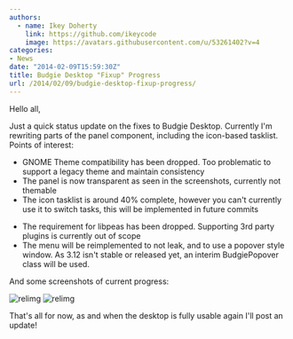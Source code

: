 ```yaml
---
authors:
  - name: Ikey Doherty
    link: https://github.com/ikeycode
    image: https://avatars.githubusercontent.com/u/53261402?v=4
categories:
- News
date: "2014-02-09T15:59:30Z"
title: Budgie Desktop "Fixup" Progress
url: /2014/02/09/budgie-desktop-fixup-progress/
---
```


Hello all,

Just a quick status update on the fixes to Budgie Desktop. Currently I'm rewriting parts of the panel component, including the icon-based tasklist. Points of interest:

* GNOME Theme compatibility has been dropped. Too problematic to support a legacy theme and maintain consistency
* The panel is now transparent as seen in the screenshots, currently not themable
* The icon tasklist is around 40% complete, however you can't currently use it to switch tasks, this will be implemented in future commits
<!--more-->
* The requirement for libpeas has been dropped. Supporting 3rd party plugins is currently out of scope
* The menu will be reimplemented to not leak, and to use a popover style window. As 3.12 isn't stable or released yet, an interim BudgiePopover class will be used.

And some screenshots of current progress:

![relimg](Screenshot-from-2014-02-08-150632.png)
![relimg](Screenshot-from-2014-02-09-153742.png)

That's all for now, as and when the desktop is fully usable again I'll post an update!